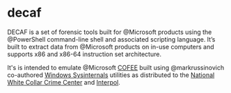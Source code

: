 # decaf
DECAF is a set of forensic tools built for @Microsoft products using the @PowerShell command-line shell and associated scripting language. It’s built to extract data from @Microsoft products on in-use computers and supports x86 and x86-64 instruction set architecture.

It's is intended to emulate @Microsoft [COFEE](https://news.microsoft.com/2009/10/13/microsoft-and-national-white-collar-crime-center-make-digital-forensics-tool-available-to-u-s-law-enforcement-agencies/) built using @markrussinovich co-authored [Windows Sysinternals](https://docs.microsoft.com/en-us/sysinternals/) utilities as distributed to the [National White Collar Crime Center](https://www.nw3c.org/) and [Interpol](https://www.interpol.int/).
